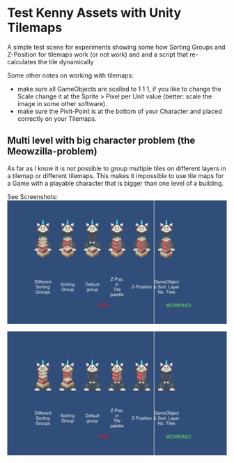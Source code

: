 # Test Kenny Assets with Unity Tilemaps
A simple test scene for experiments showing some how Sorting Groups and Z-Position for tilemaps work (or not work) and and a script that re-calculates the tile dynamically

Some other notes on working with tilemaps:

- make sure all GameObjects are scalled to 1 1 1, if you like to change the Scale change it at the Sprite > Pixel per Unit value (better: scale the image in some other software).
- make sure the Pivit-Point is at the bottom of your Character and placed correctly on your Tilemaps.

## Multi level with big character problem (the Meowzilla-problem)
As far as I know it is not possible to group multiple tiles on different layers in a tilemap or different tilemaps. This makes it impossible to use tile maps for a Game with a playable character that is bigger than one level of a building.

See Screenshots:
![Meowzilla should be behind the building](Screenshot/behind.png "Meowzilla should be behind the building")

![Meowzilla should be in front of the building](Screenshot/front.png "Meowzilla should be in front of the building")
